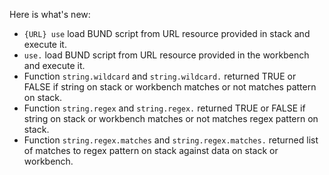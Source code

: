 Here is what's new:
* ```{URL} use``` load BUND script from URL resource provided in stack and execute it.
* ```use.``` load BUND script from URL resource provided in the workbench and execute it.
* Function ```string.wildcard``` and ```string.wildcard.``` returned TRUE or FALSE if string on stack or workbench matches or not matches  pattern on stack.
* Function ```string.regex``` and ```string.regex.``` returned TRUE or FALSE if string on stack or workbench matches or not matches  regex pattern on stack.
* Function ```string.regex.matches``` and ```string.regex.matches.``` returned list of matches to regex pattern on stack against data on stack or workbench.
